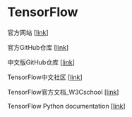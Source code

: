 # TensorFlow

官方网站 \[[link](https://www.tensorflow.org/)\]

官方GitHub仓库 \[[link](https://github.com/tensorflow/tensorflow)\]

中文版GitHub仓库 \[[link](https://github.com/jikexueyuanwiki/tensorflow-zh)\]

TensorFlow中文社区 \[[link](http://www.tensorfly.cn/tfdoc/get_started/introduction.html)\]

TensorFlow官方文档_W3Cschool \[[link](https://www.w3cschool.cn/tensorflow_python/)\]

TensorFlow Python documentation \[[link](https://devdocs.io/tensorflow~python/)\]
